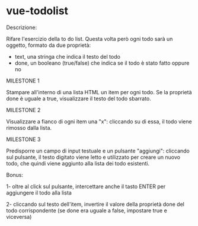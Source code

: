 # vue-todolist

Descrizione:

Rifare l'esercizio della to do list.
Questa volta però ogni todo sarà un oggetto, formato da due proprietà:
- text, una stringa che indica il testo del todo
- done, un booleano (true/false) che indica se il todo è stato fatto oppure no

MILESTONE 1

Stampare all'interno di una lista HTML un item per ogni todo.
Se la proprietà done è uguale a true, visualizzare il testo del todo sbarrato.

MILESTONE 2

Visualizzare a fianco di ogni item una "x": cliccando su di essa, il todo viene rimosso dalla lista.

MILESTONE 3

Predisporre un campo di input testuale e un pulsante "aggiungi": cliccando sul pulsante, il testo digitato viene letto e utilizzato per creare un nuovo todo, che quindi viene aggiunto alla lista dei todo esistenti.

Bonus:

1- oltre al click sul pulsante, intercettare anche il tasto ENTER per aggiungere il todo alla lista

2- cliccando sul testo dell'item, invertire il valore della proprietà done del todo corrispondente (se done era uguale a false, impostare true e viceversa)
